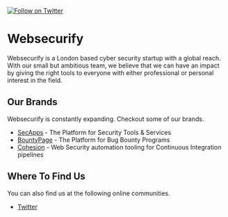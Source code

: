 [![Follow on Twitter](https://img.shields.io/twitter/follow/websecurify.svg?logo=twitter)](https://twitter.com/websecurify)

# Websecurify

Websecurify is a London based cyber security startup with a global reach. With our small but ambitious team, we believe that we can have an impact by giving the right tools to everyone with either professional or personal interest in the field.

## Our Brands

Websecurify is constantly expanding. Checkout some of our brands.

* [SecApps](https://secapps.com) - The Platform for Security Tools & Services
* [BountyPage](https://bountypage.com) - The Platform for Bug Bounty Programs
* [Cohesion](https://cohesion.sh) - Web Security automation tooling for Continuous Integration pipelines

## Where To Find Us

You can also find us at the following online communities.

* [Twitter](https://twitter.com/websecurify)
